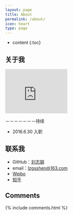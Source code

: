 ```yaml
---
layout: page
title: About
permalink: /about/
icon: heart
type: page
---
```


* content
{:toc}

## 关于我

<iframe src="https://github.com/awakebymyself" style="border: 0;height: 142px;width: 200px;overflow: hidden;" frameBorder="0"></iframe>

－－－－－－－待续

* 2016.6.30 入职

## 联系我

* GitHub：[刘志钢](https://github.com/awakebymyself)
* email：lzgsshen@163.com
* [Weibo](http://weibo.com/u/3182355132)
* [知乎](https://www.zhihu.com/people/qian-xun-23-62)

## Comments

{% include comments.html %}
